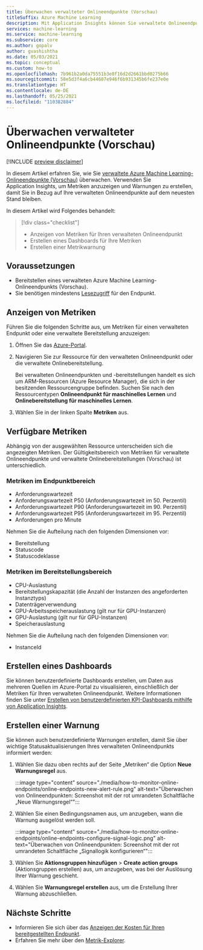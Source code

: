 ```yaml
---
title: Überwachen verwalteter Onlineendpunkte (Vorschau)
titleSuffix: Azure Machine Learning
description: Mit Application Insights können Sie verwaltete Onlineendpunkte überwachen und Warnungen erstellen.
services: machine-learning
ms.service: machine-learning
ms.subservice: core
ms.author: gopalv
author: gvashishtha
ms.date: 05/03/2021
ms.topic: conceptual
ms.custom: how-to
ms.openlocfilehash: 7b961b2a0da75551b3e8f16d2d2661bbd0275b66
ms.sourcegitcommit: 58e5d3f4a6cb44607e946f6b931345b6fe237e0e
ms.translationtype: HT
ms.contentlocale: de-DE
ms.lasthandoff: 05/25/2021
ms.locfileid: "110382884"
---
```

# <a name="monitor-managed-online-endpoints-preview"></a>Überwachen verwalteter Onlineendpunkte (Vorschau)

[!INCLUDE [preview disclaimer](../../includes/machine-learning-preview-generic-disclaimer.md)]

In diesem Artikel erfahren Sie, wie Sie [verwaltete Azure Machine Learning-Onlineendpunkte (Vorschau)](concept-endpoints.md) überwachen. Verwenden Sie Application Insights, um Metriken anzuzeigen und Warnungen zu erstellen, damit Sie in Bezug auf Ihre verwalteten Onlineendpunkte auf dem neuesten Stand bleiben.

In diesem Artikel wird Folgendes behandelt:

> [!div class="checklist"]
> * Anzeigen von Metriken für Ihren verwalteten Onlineendpunkt
> * Erstellen eines Dashboards für Ihre Metriken
> * Erstellen einer Metrikwarnung

## <a name="prerequisites"></a>Voraussetzungen

- Bereitstellen eines verwalteten Azure Machine Learning-Onlineendpunkts (Vorschau).
- Sie benötigen mindestens [Lesezugriff](../role-based-access-control/role-assignments-portal.md) für den Endpunkt.

## <a name="view-metrics"></a>Anzeigen von Metriken

Führen Sie die folgenden Schritte aus, um Metriken für einen verwalteten Endpunkt oder eine verwaltete Bereitstellung anzuzeigen:
1. Öffnen Sie das [Azure-Portal](https://portal.azure.com).
1. Navigieren Sie zur Ressource für den verwalteten Onlineendpunkt oder die verwaltete Onlinebereitstellung.

    Bei verwalteten Onlineendpunkten und -bereitstellungen handelt es sich um ARM-Ressourcen (Azure Resource Manager), die sich in der besitzenden Ressourcengruppe befinden. Suchen Sie nach den Ressourcentypen **Onlineendpunkt für maschinelles Lernen** und **Onlinebereitstellung für maschinelles Lernen**.

1. Wählen Sie in der linken Spalte **Metriken** aus.

## <a name="available-metrics"></a>Verfügbare Metriken

Abhängig von der ausgewählten Ressource unterscheiden sich die angezeigten Metriken. Der Gültigkeitsbereich von Metriken für verwaltete Onlineendpunkte und verwaltete Onlinebereitstellungen (Vorschau) ist unterschiedlich.

### <a name="metrics-at-endpoint-scope"></a>Metriken im Endpunktbereich

- Anforderungswartezeit
- Anforderungswartezeit P50 (Anforderungswartezeit im 50. Perzentil)
- Anforderungswartezeit P90 (Anforderungswartezeit im 90. Perzentil)
- Anforderungswartezeit P95 (Anforderungswartezeit im 95. Perzentil)
- Anforderungen pro Minute

Nehmen Sie die Aufteilung nach den folgenden Dimensionen vor:

- Bereitstellung
- Statuscode
- Statuscodeklasse

### <a name="metrics-at-deployment-scope"></a>Metriken im Bereitstellungsbereich

- CPU-Auslastung
- Bereitstellungskapazität (die Anzahl der Instanzen des angeforderten Instanztyps)
- Datenträgerverwendung
- GPU-Arbeitsspeicherauslastung (gilt nur für GPU-Instanzen)
- GPU-Auslastung (gilt nur für GPU-Instanzen)
- Speicherauslastung

Nehmen Sie die Aufteilung nach den folgenden Dimensionen vor:

- InstanceId

## <a name="create-a-dashboard"></a>Erstellen eines Dashboards

Sie können benutzerdefinierte Dashboards erstellen, um Daten aus mehreren Quellen im Azure-Portal zu visualisieren, einschließlich der Metriken für Ihren verwalteten Onlineendpunkt. Weitere Informationen finden Sie unter [Erstellen von benutzerdefinierten KPI-Dashboards mithilfe von Application Insights](../azure-monitor/app/tutorial-app-dashboards.md#add-custom-metric-chart).
    
## <a name="create-an-alert"></a>Erstellen einer Warnung

Sie können auch benutzerdefinierte Warnungen erstellen, damit Sie über wichtige Statusaktualisierungen Ihres verwalteten Onlineendpunkts informiert werden:

1. Wählen Sie dazu oben rechts auf der Seite „Metriken“ die Option **Neue Warnungsregel** aus.

    :::image type="content" source="./media/how-to-monitor-online-endpoints/online-endpoints-new-alert-rule.png" alt-text="Überwachen von Onlineendpunkten: Screenshot mit der rot umrandeten Schaltfläche „Neue Warnungsregel“":::

1. Wählen Sie einen Bedingungsnamen aus, um anzugeben, wann die Warnung ausgelöst werden soll.

    :::image type="content" source="./media/how-to-monitor-online-endpoints/online-endpoints-configure-signal-logic.png" alt-text="Überwachen von Onlineendpunkten: Screenshot mit der rot umrandeten Schaltfläche „Signallogik konfigurieren“":::

1. Wählen Sie **Aktionsgruppen hinzufügen** > **Create action groups** (Aktionsgruppen erstellen) aus, um anzugeben, was bei der Auslösung Ihrer Warnung geschieht.

1. Wählen Sie **Warnungsregel erstellen** aus, um die Erstellung Ihrer Warnung abzuschließen.


## <a name="next-steps"></a>Nächste Schritte

* Informieren Sie sich über das [Anzeigen der Kosten für Ihren bereitgestellten Endpunkt](./how-to-view-online-endpoints-costs.md).
* Erfahren Sie mehr über den [Metrik-Explorer](../azure-monitor/essentials/metrics-charts.md).